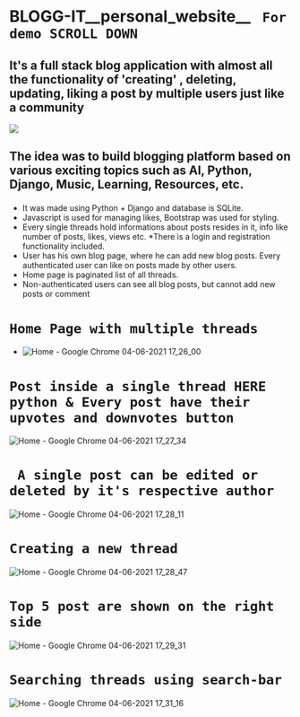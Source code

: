 # BLOGG-IT__personal_website__ ``` For demo SCROLL DOWN```
## It's a full stack blog application with almost all the functionality of 'creating' , deleting, updating, liking a post by multiple users just like a community

![](https://media.giphy.com/media/qUrQswDNmrhOmEJySI/giphy.gif)
 ## The idea was to build blogging platform based on various exciting topics such as AI, Python, Django, Music, Learning, Resources, etc.</p>
  

* It was made using Python + Django and database is SQLite.
* Javascript is used for managing likes, Bootstrap was used for styling.
* Every single threads hold informations about posts resides in it, info like number of posts, likes, views etc. 
*There is a login and registration functionality included.
* User has his own blog page, where he can add new blog posts. Every authenticated user can like on posts made by other users.
* Home page is paginated list of all threads.
* Non-authenticated users can see all blog posts, but cannot add new posts or comment
# ```Home Page with multiple threads```
* ![Home - Google Chrome 04-06-2021 17_26_00](https://user-images.githubusercontent.com/57286404/120835992-ae8f9d80-c582-11eb-8a5f-4cf74bda34de.png)
 
# ```Post inside a single thread HERE python & Every post have their upvotes and downvotes button ```
![Home - Google Chrome 04-06-2021 17_27_34](https://user-images.githubusercontent.com/57286404/120835989-adf70700-c582-11eb-85c0-834d3546ebaf.png)

# ``` A single post can be edited or deleted by it's respective author```
![Home - Google Chrome 04-06-2021 17_28_11](https://user-images.githubusercontent.com/57286404/120835987-acc5da00-c582-11eb-9da8-8d1f57d7900b.png)

# ```Creating a new thread```
![Home - Google Chrome 04-06-2021 17_28_47](https://user-images.githubusercontent.com/57286404/120835984-ac2d4380-c582-11eb-8887-89eb1b1b88fd.png)

# ```Top 5 post are shown on the right side ```
![Home - Google Chrome 04-06-2021 17_29_31](https://user-images.githubusercontent.com/57286404/120835980-aafc1680-c582-11eb-98df-4556b77a70ec.png)

# ```Searching threads using search-bar```
![Home - Google Chrome 04-06-2021 17_31_16](https://user-images.githubusercontent.com/57286404/120836198-ec8cc180-c582-11eb-9357-4752612f77bf.png)

